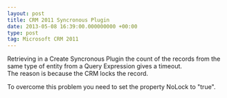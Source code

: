 ```yaml
---
layout: post
title: CRM 2011 Syncronous Plugin
date: 2013-05-08 16:39:00.000000000 +00:00
type: post
tag: Microsoft CRM 2011
---
```



Retrieving in a Create Syncronous Plugin the count of the records from the same type of entity from a Query Expression gives a timeout.   
The reason is because the CRM locks the record.   
  
To overcome this problem you need to set the property NoLock to "true".
